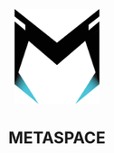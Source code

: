 <p align="center"><img width="150px"  src="./src/components/common/svg/brand/metaspace_cyan.svg"></p>
<h1 color="gray" align="center">METASPACE</h1>
